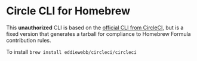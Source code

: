 # Circle CLI for Homebrew

This **unauthorized** CLI is based on the [official CLI from CircleCI](https://github.com/circleci/local-cli), but is a fixed version that generates a tarball for compliance to Homebrew Formula contribution rules.

To install `brew install eddiewebb/circleci/circleci`


